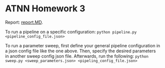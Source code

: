 # ATNN Homework 3

Report: [report.MD](report.MD).

To run a pipeline on a specific configuration: `python pipeline.py <pipeline_config_file.json>`

To run a parameter sweep, first define your general pipeline configuration in a json config file like the one above.
Then, specify the desired parameters in another sweep config json file.
Afterwards, run the following: `python sweep.py <sweep_parameters.json> <pipeling_config_file.json>`
